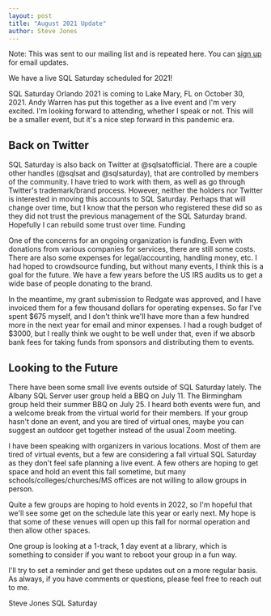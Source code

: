 ```yaml
---
layout: post
title: "August 2021 Update"
author: Steve Jones
---
```


Note: This was sent to our mailing list and is repeated here. You can [sign up](http://eepurl.com/hwVBKn) for email updates.

We have a live SQL Saturday scheduled for 2021!

SQL Saturday Orlando 2021 is coming to Lake Mary, FL on October 30, 2021. Andy Warren has put this together as a live event and I'm very excited. I'm looking forward to attending, whether I speak or not. This will be a smaller event, but it's a nice step forward in this pandemic era. 

## Back on Twitter

SQL Saturday is also back on Twitter at @sqlsatofficial. There are a couple other handles (@sqlsat and @sqlsaturday), that are controlled by members of the community. I have tried to work with them, as well as go through Twitter's trademark/brand process. However, neither the holders nor Twitter is interested in moving this accounts to SQL Saturday. Perhaps that will change over time, but I know that the person who registered these did so as they did not trust the previous management of the SQL Saturday brand. Hopefully I can rebuild some trust over time. 
Funding

One of the concerns for an ongoing organization is funding. Even with donations from various companies for services, there are still some costs. There are also some expenses for legal/accounting, handling money, etc. I had hoped to crowdsource funding, but without many events, I think this is a goal for the future. We have a few years before the US IRS audits us to get a wide base of people donating to the brand.

In the meantime, my grant submission to Redgate was approved, and I have invoiced them for a few thousand dollars for operating expenses. So far I've spent $675 myself, and I don't think we'll have more than a few hundred more in the next year for email and minor expenses. I had a rough budget of $3000, but I really think we ought to be well under that, even if we absorb bank fees for taking funds from sponsors and distributing them to events. 

## Looking to the Future

There have been some small live events outside of SQL Saturday lately. The Albany SQL Server user group held a BBQ on July 11. The Birmingham group held their summer BBQ on July 25. I heard both events were fun, and a welcome break from the virtual world for their members. If your group hasn't done an event, and you are tired of virtual ones, maybe you can suggest an outdoor get together instead of the usual Zoom meeting.

I have been speaking with organizers in various locations. Most of them are tired of virtual events, but a few are considering a fall virtual SQL Saturday as they don't feel safe planning a live event. A few others are hoping to get space and hold an event this fall sometime, but many schools/colleges/churches/MS offices are not willing to allow groups in person.

Quite a few groups are hoping to hold events in 2022, so I'm hopeful that we'll see some get on the schedule late this year or early next. My hope is that some of these venues will open up this fall for normal operation and then allow other spaces.

One group is looking at a 1-track, 1 day event at a library, which is something to consider if you want to reboot your group in a fun way.

I'll try to set a reminder and get these updates out on a more regular basis. As always, if you have comments or questions, please feel free to reach out to me.

Steve Jones
SQL Saturday
